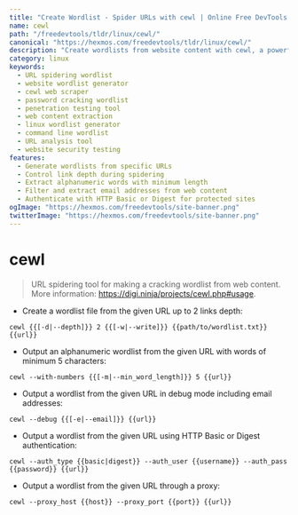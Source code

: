 ```yaml
---
title: "Create Wordlist - Spider URLs with cewl | Online Free DevTools by Hexmos"
name: cewl
path: "/freedevtools/tldr/linux/cewl/"
canonical: "https://hexmos.com/freedevtools/tldr/linux/cewl/"
description: "Create wordlists from website content with cewl, a powerful URL spidering tool. Extract targeted words and boost penetration testing efforts. Free online tool, no registration required."
category: linux
keywords:
  - URL spidering wordlist
  - website wordlist generator
  - cewl web scraper
  - password cracking wordlist
  - penetration testing tool
  - web content extraction
  - linux wordlist generator
  - command line wordlist
  - URL analysis tool
  - website security testing
features:
  - Generate wordlists from specific URLs
  - Control link depth during spidering
  - Extract alphanumeric words with minimum length
  - Filter and extract email addresses from web content
  - Authenticate with HTTP Basic or Digest for protected sites
ogImage: "https://hexmos.com/freedevtools/site-banner.png"
twitterImage: "https://hexmos.com/freedevtools/site-banner.png"
---
```


# cewl

> URL spidering tool for making a cracking wordlist from web content.
> More information: <https://digi.ninja/projects/cewl.php#usage>.

- Create a wordlist file from the given URL up to 2 links depth:

`cewl {{[-d|--depth]}} 2 {{[-w|--write]}} {{path/to/wordlist.txt}} {{url}}`

- Output an alphanumeric wordlist from the given URL with words of minimum 5 characters:

`cewl --with-numbers {{[-m|--min_word_length]}} 5 {{url}}`

- Output a wordlist from the given URL in debug mode including email addresses:

`cewl --debug {{[-e|--email]}} {{url}}`

- Output a wordlist from the given URL using HTTP Basic or Digest authentication:

`cewl --auth_type {{basic|digest}} --auth_user {{username}} --auth_pass {{password}} {{url}}`

- Output a wordlist from the given URL through a proxy:

`cewl --proxy_host {{host}} --proxy_port {{port}} {{url}}`
